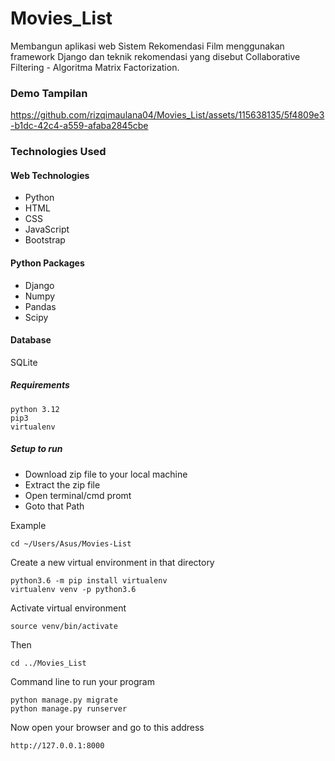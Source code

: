 # Movies_List
Membangun aplikasi web Sistem Rekomendasi Film menggunakan framework Django dan teknik rekomendasi yang disebut Collaborative Filtering - Algoritma Matrix Factorization.

### Demo Tampilan

https://github.com/rizqimaulana04/Movies_List/assets/115638135/5f4809e3-b1dc-42c4-a559-afaba2845cbe

### Technologies Used
#### Web Technologies
- Python
- HTML 
- CSS
- JavaScript
- Bootstrap 

#### Python Packages 
- Django
- Numpy
- Pandas 
- Scipy

#### Database
SQLite

##### Requirements
```
python 3.12
pip3
virtualenv
```

##### Setup to run

- Download zip file to your local machine
- Extract the zip file
- Open terminal/cmd promt
- Goto that Path

Example

```
cd ~/Users/Asus/Movies-List
```

Create a new virtual environment in that directory
```
python3.6 -m pip install virtualenv
virtualenv venv -p python3.6
```

Activate virtual environment
```
source venv/bin/activate
```

Then
```
cd ../Movies_List
```

Command line to run your program
```
python manage.py migrate
python manage.py runserver
```

Now open your browser and go to this address
```
http://127.0.0.1:8000
```